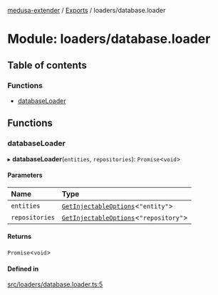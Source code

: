[medusa-extender](../README.md) / [Exports](../modules.md) / loaders/database.loader

# Module: loaders/database.loader

## Table of contents

### Functions

- [databaseLoader](loaders_database_loader.md#databaseloader)

## Functions

### databaseLoader

▸ **databaseLoader**(`entities`, `repositories`): `Promise`<`void`\>

#### Parameters

| Name | Type |
| :------ | :------ |
| `entities` | [`GetInjectableOptions`](core_types.md#getinjectableoptions)<``"entity"``\> |
| `repositories` | [`GetInjectableOptions`](core_types.md#getinjectableoptions)<``"repository"``\> |

#### Returns

`Promise`<`void`\>

#### Defined in

[src/loaders/database.loader.ts:5](https://github.com/adrien2p/medusa-extender/blob/87e9fff/src/loaders/database.loader.ts#L5)
